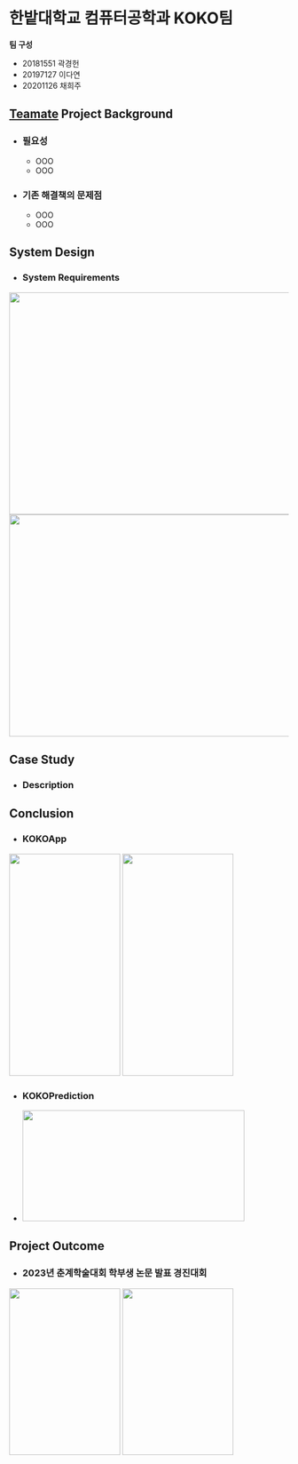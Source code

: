 # 한밭대학교 컴퓨터공학과 KOKO팀

**팀 구성**
- 20181551 곽경헌 
- 20197127 이다연
- 20201126 채희주


## <u>Teamate</u> Project Background
- ### 필요성
  - OOO
  - OOO
- ### 기존 해결책의 문제점
  - OOO
  - OOO

  
## System Design
  - ### System Requirements
  <img src="https://github.com/HBNU-SWUNIV/come-capstone23-koko/assets/77190151/56565382-7ece-451e-9d0a-fa45643257b5" width="750" height="400"/>
  <img src="https://github.com/HBNU-SWUNIV/come-capstone23-koko/assets/77190151/89fa29e6-18f5-4719-8bc6-bd56e43838b7" width="750" height="400"/>

    
## Case Study
  - ### Description

  
## Conclusion
  - ### KOKOApp
  <img src="https://github.com/HBNU-SWUNIV/come-capstone23-koko/assets/77190151/3703b719-57d1-47cd-acef-5af37efdf48a" width="200" height="400"/>  <img src="https://github.com/HBNU-SWUNIV/come-capstone23-koko/assets/77190151/4397376b-fd7c-46d5-a588-b348947ff2de" width="200" height="400"/>
  - ### KOKOPrediction
  - <img src="https://github.com/HBNU-SWUNIV/come-capstone23-koko/assets/77190151/cfc18741-0d1d-48b9-b100-2274bb544b3d" width="400" height="200"/>


## Project Outcome
  - ### 2023년 춘계학술대회 학부생 논문 발표 경진대회
  <img src="https://github.com/HBNU-SWUNIV/come-capstone23-koko/assets/77190151/b63feab0-6bd2-4a05-b100-1b0d091aefb0" width="200" height="300"/>  <img src="https://github.com/HBNU-SWUNIV/come-capstone23-koko/assets/77190151/6b139038-283a-48c1-9958-6ef3b4c72f53" width="200" height="300"/>


